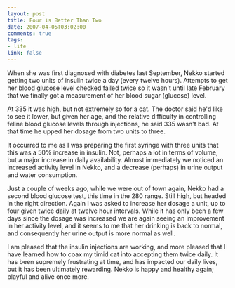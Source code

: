```yaml
--- 
layout: post
title: Four is Better Than Two
date: 2007-04-05T03:02:00
comments: true
tags:
- life
link: false
---
```

When she was first diagnosed with diabetes last September, Nekko started getting two units of insulin twice a day (every twelve hours). Attempts to get her blood glucose level checked failed twice so it wasn't until late February that we finally got a measurement of her blood sugar (glucose) level.

At 335 it was high, but not extremely so for a cat. The doctor said he'd like to see it lower, but given her age, and the relative difficulty in controlling feline blood glucose levels through injections, he said 335 wasn't bad. At that time he upped her dosage from two units to three.

It occurred to me as I was preparing the first syringe with three units that this was a 50% increase in insulin. Not, perhaps a lot in terms of volume, but a major increase in daily availability. Almost immediately we noticed an increased activity level in Nekko, and a decrease (perhaps) in urine output and water consumption.

Just a couple of weeks ago, while we were out of town again, Nekko had a second blood glucose test, this time in the 280 range. Still high, but headed in the right direction. Again I was asked to increase her dosage a unit, up to four given twice daily at twelve hour intervals. While it has only been a few days since the dosage was increased we are again seeing an improvement in her activity level, and it seems to me that her drinking is back to normal, and consequently her urine output is more normal as well.

I am pleased that the insulin injections are working, and more pleased that I have learned how to coax my timid cat into accepting them twice daily. It has been supremely frustrating at time, and has impacted our daily lives, but it has been ultimately rewarding. Nekko is happy and healthy again; playful and alive once more.

